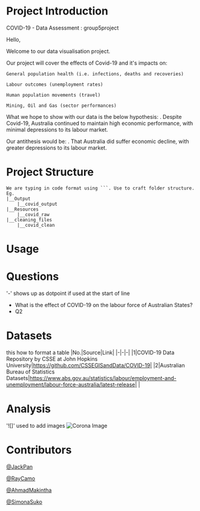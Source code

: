 # Project Introduction
 COVID-19 - Data Assessment : group5project
 
Hello, 

Welcome to our data visualisation project. 

Our project will cover the effects of Covid-19 and it's impacts on: 

```
General population health (i.e. infections, deaths and recoveries)
```

```
Labour outcomes (unemployment rates) 
```

```
Human population movements (travel)
```

```
Mining, Oil and Gas (sector performances)
```


What we hope to show with our data is the below hypothesis: 
. Despite Covid-19, Australia continued to maintain high economic performance, with minimal depressions to its labour market.

Our antithesis would be: 
. That Australia did suffer economic decline, with greater depressions to its labour market. 


# Project Structure
```
We are typing in code format using ```. Use to craft folder structure. Eg.
|__Output
    |__covid_output
|__Resources
    |__covid_raw
|__cleaning_files
    |__covid_clean
```
# Usage

# Questions
'-' shows up as dotpoint if used at the start of line
- What is the effect of COVID-19 on the labour force of Australian States?
- Q2
# Datasets
this how to format a table
|No.|Source|Link|
|-|-|-|
|1|COVID-19 Data Repository by CSSE at John Hopkins University|https://github.com/CSSEGISandData/COVID-19|
|2|Australian Bureau of Statistics Datasets|https://www.abs.gov.au/statistics/labour/employment-and-unemployment/labour-force-australia/latest-release|
|


# Analysis
'![]' used to add images
![Corona Image](Resources/covid_data/covid_image.png)
# Contributors
[@JackPan](https://www.github.com/jackxinpan)

[@RayCamo](https://github.com/rfcamo)

[@AhmadMakintha](https://github.com/makintha)

[@SimonaSuko](https://github.com/simonasuko)
